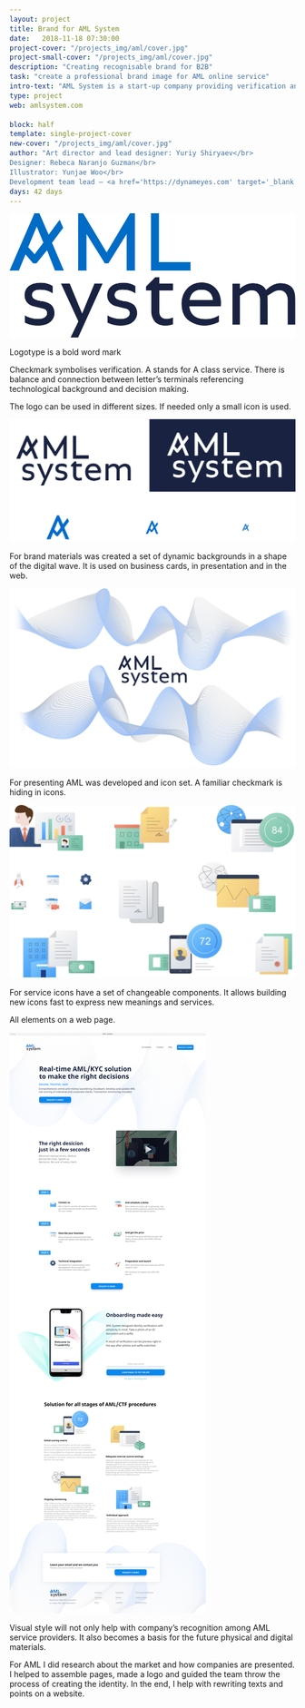```yaml
---
layout: project
title: Brand for AML System
date:   2018-11-18 07:30:00
project-cover: "/projects_img/aml/cover.jpg"
project-small-cover: "/projects_img/aml/cover.jpg"
description: "Creating recognisable brand for B2B"
task: "create a professional brand image for AML online service"
intro-text: "AML System is a start-up company providing verification and onboarding services for business online. AML can determine fraud risks and provide scoring for individual and corporate clients. With the in-house team, I lead we created a logotype and recognisable brand."
type: project
web: amlsystem.com

block: half
template: single-project-cover
new-cover: "/projects_img/aml/cover.jpg"
author: "Art director and lead designer: Yuriy Shiryaev</br>
Designer: Rebeca Naranjo Guzman</br>
Illustrator: Yunjae Woo</br>
Development team lead – <a href='https://dynameyes.com' target='_blank'>Geronimo Matias</a>"
days: 42 days
---
```


<span class="p800">![](/projects_img/aml/logo.svg)</span>

<span class="p-center">Logotype is a bold word mark</span><br>

Checkmark symbolises verification. A stands for A class service. There is balance and connection between letter’s terminals referencing technological background and decision making.

The logo can be used in different sizes. If needed only a small icon is used.

<span class="p600">![](/projects_img/aml/logo-stlyles.jpg)</span>

For brand materials was created a set of dynamic backgrounds in a shape of the digital wave. It is used on business cards, in presentation and in the web.

<span class="p1000">![](/projects_img/aml/pattern.jpg)</span>

For presenting AML was developed and icon set. A familiar checkmark is hiding in icons.

<span class="p1000">![](/projects_img/aml/icons.jpg)</span>

For service icons have a set of changeable components. It allows building new icons fast to express new meanings and services.

All elements on a web page.

<span class="p1000 pshadow">![](/projects_img/aml/webpage.png)</span>

Visual style will not only help with company’s recognition among AML service providers. It also becomes a basis for the future physical and digital materials. 



For AML I did research about the market and how companies are presented. I helped to assemble pages, made a logo and guided the team throw the process of creating the identity. In the end, I help with rewriting texts and points on a website.